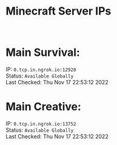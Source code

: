 
# Minecraft Server IPs

</br><h1>Main Survival:</h1>IP: `0.tcp.in.ngrok.io:12928` </br> Status: `Available Globally` </br> Last Checked: Thu Nov 17 22:53:12 2022
</br><h1>Main Creative:</h1>IP: `0.tcp.in.ngrok.io:13752` </br> Status: `Available Globally` </br> Last Checked: Thu Nov 17 22:53:12 2022
